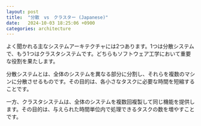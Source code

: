 ```yaml
---
layout: post
title:  "分散　vs　クラスター (Japanese)"
date:   2024-10-03 18:25:06 +0900
categories: architecture
---
```


よく聞かれる主なシステムアーキテクチャには2つあります。1つは分散システムで、もう1つはクラスタシステムです。どちらもソフトウェア工学において重要な役割を果たします。

分散システムとは、全体のシステムを異なる部分に分割し、それらを複数のマシンに分散させるものです。その目的は、各小さなタスクに必要な時間を短縮することです。

一方、クラスタシステムは、全体のシステムを複数回複製して同じ機能を提供します。その目的は、与えられた時間単位内で処理できるタスクの数を増やすことです。
